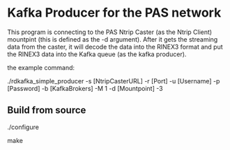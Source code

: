 Kafka Producer for the PAS network
==================================================
This program is connecting to the PAS Ntrip Caster (as the Ntrip Client) mountpint (this is defined as the -d argument). After it gets the streaming data from the caster, it will decode the data into the RINEX3 format and put the RINEX3 data into the Kafka queue (as the kafka producer).

the example command:


./rdkafka_simple_producer -s [NtripCasterURL] -r [Port] -u [Username] -p [Password] -b [KafkaBrokers] -M 1 -d [Mountpoint] -3


## Build from source

./configure

make
